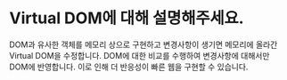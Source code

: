 # Virtual DOM에 대해 설명해주세요.
DOM과 유사한 객체를 메모리 상으로 구현하고 변경사항이 생기면 메모리에 올라간 Virtual DOM을 수정합니다. DOM에 대한 비교를 수행하여 변경사항에 대해서만 DOM에 반영합니다. 이로 인해 더 반응성이 빠른 웹을 구현할 수 있습니다.